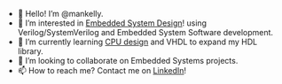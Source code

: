 - 👋 Hello! I’m @mankelly.
- 👀 I’m interested in [Embedded System Design](https://github.com/mankelly/VerilogProjects/tree/master/Nexys%20Tetris)! using Verilog/SystemVerilog and Embedded System Software development.
- 🌱 I’m currently learning [CPU design](https://github.com/mankelly/VerilogProjects/tree/master/8-bit%20CPU) and VHDL to expand my HDL library.
- 💞️ I’m looking to collaborate on Embedded Systems projects.
- 📫 How to reach me? Contact me on [LinkedIn](https://www.linkedin.com/in/mankelly96/)!

<!---
mankelly/mankelly is a ✨ special ✨ repository because its `README.md` (this file) appears on your GitHub profile.
You can click the Preview link to take a look at your changes.
--->
